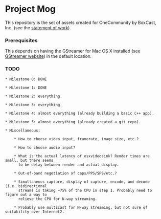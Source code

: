 # Project Mog

This repository is the set of assets created for OneCommunity by BoxCast, Inc. (see the
[statement of work](https://docs.google.com/a/boxcast.com/document/d/1FHLF0yk8EeH25S9pPcU-l9HvlNepceR0Mr4YCoRNxLg/edit)).

### Prerequisites

This depends on having the GStreamer for Mac OS X installed (see
[GStreamer website](http://gstreamer.freedesktop.org/)) in the default location.

### TODO

	* Milestone 0: DONE
	
	* Milestone 1: DONE
	
	* Milestone 2: everything.
	
	* Milestone 3: everything.
	
	* Milestone 4: almost everything (already building a basic C++ app).
	
	* Milestone 5: almost everything (already created a git repo).
		
	* Miscellaneous:
	
		* How to choose video input, framerate, image size, etc.?
		
		* How to choose audio input?
		
		* What is the actual latency of osxvideosink? Render times are small, but there seems
		  to be delay between render and actual display.
		
		* Out-of-band negotiation of caps/PPS/SPS/etc.?
		
		* Simultaneous capture, display of capture, encode, and decode (i.e. bidirectional
		  stream) is taking ~75% of the CPU in step 1. Probably need to figure out a way to
		  relieve the CPU for N-way streaming.
		
		* Probably use multicast for N-way streaming, but not sure of suitability over Internet2.